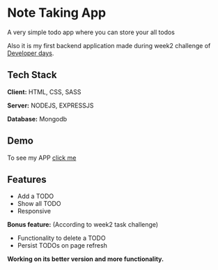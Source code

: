 
# Note Taking App

A very simple todo app where you can store your all todos

Also it is my first backend application made during week2 challenge of [Developer days](https://developerdays.tech).




## Tech Stack

**Client:** HTML, CSS, SASS

**Server:**  NODEJS, EXPRESSJS

**Database:** Mongodb


  
## Demo

To see my APP [click me](https://lit-journey-42108.herokuapp.com/)

  
## Features

- Add a TODO
- Show all TODO
- Responsive

**Bonus feature:** (According to week2 task challenge)
    
-  Functionality to delete a TODO
-  Persist TODOs on page refresh

  
 **Working on its better version and more functionality.**
